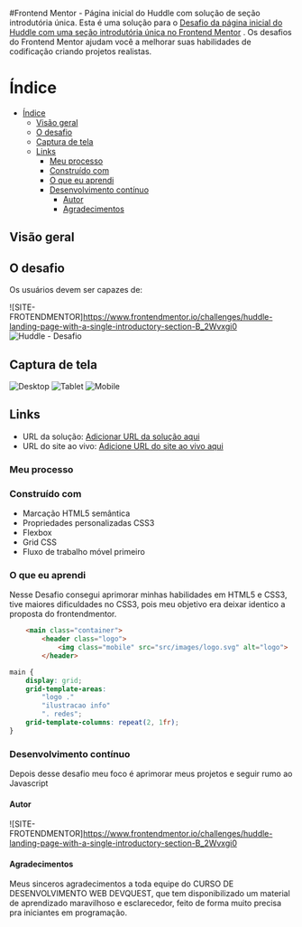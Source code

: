 #Frontend Mentor - Página inicial do Huddle com solução de seção introdutória única.
Esta é uma solução para o [Desafio da página inicial do Huddle com uma seção introdutória única no Frontend Mentor](https://www.frontendmentor.io/challenges/huddle-landing-page-with-a-single-introductory-section-B_2Wvxgi0) . Os desafios do Frontend Mentor ajudam você a melhorar suas habilidades de codificação criando projetos realistas.

# Índice
- [Índice](#índice)
  - [Visão geral](#visão-geral)
  - [O desafio](#o-desafio)
  - [Captura de tela](#captura-de-tela)
  - [Links](#links)
    - [Meu processo](#meu-processo)
    - [Construído com](#construído-com)
    - [O que eu aprendi](#o-que-eu-aprendi)
    - [Desenvolvimento contínuo](#desenvolvimento-contínuo)
      - [Autor](#autor)
      - [Agradecimentos](#agradecimentos)

## Visão geral

## O desafio

Os usuários devem ser capazes de:

![SITE-FROTENDMENTOR]https://www.frontendmentor.io/challenges/huddle-landing-page-with-a-single-introductory-section-B_2Wvxgi0
![Huddle - Desafio](./src/design/Huddle%20-%20desafio.jpg)

## Captura de tela

![Desktop](./src/design/huddle%20-%20desktop.jpg)
![Tablet](./src/design/huddle%20-%20tablet.jpg)
![Mobile](./src/design/huddle%20-%20mobile.jpg)

## Links

- URL da solução: [Adicionar URL da solução aqui](https://your-solution-url.com)
- URL do site ao vivo: [Adicione URL do site ao vivo aqui](https://your-live-site-url.com)

### Meu processo

### Construído com

- Marcação HTML5 semântica
- Propriedades personalizadas CSS3
- Flexbox
- Grid CSS
- Fluxo de trabalho móvel primeiro

### O que eu aprendi

Nesse Desafio consegui aprimorar minhas habilidades em HTML5 e CSS3, tive maiores dificuldades no CSS3, pois meu objetivo era deixar identico a proposta do frontendmentor.

```html
    <main class="container">
        <header class="logo">
            <img class="mobile" src="src/images/logo.svg" alt="logo">
        </header>
```
```css
main {
    display: grid;
    grid-template-areas:
        "logo ."
        "ilustracao info"
        ". redes";
    grid-template-columns: repeat(2, 1fr);
}
```

### Desenvolvimento contínuo

Depois desse desafio meu foco é aprimorar meus projetos e seguir rumo ao Javascript

#### Autor

![SITE-FROTENDMENTOR]https://www.frontendmentor.io/challenges/huddle-landing-page-with-a-single-introductory-section-B_2Wvxgi0

#### Agradecimentos

Meus sinceros agradecimentos a toda equipe do CURSO DE DESENVOLVIMENTO WEB DEVQUEST, que tem disponibilizado um material de aprendizado maravilhoso e esclarecedor, feito de forma muito precisa pra iniciantes em programação.
